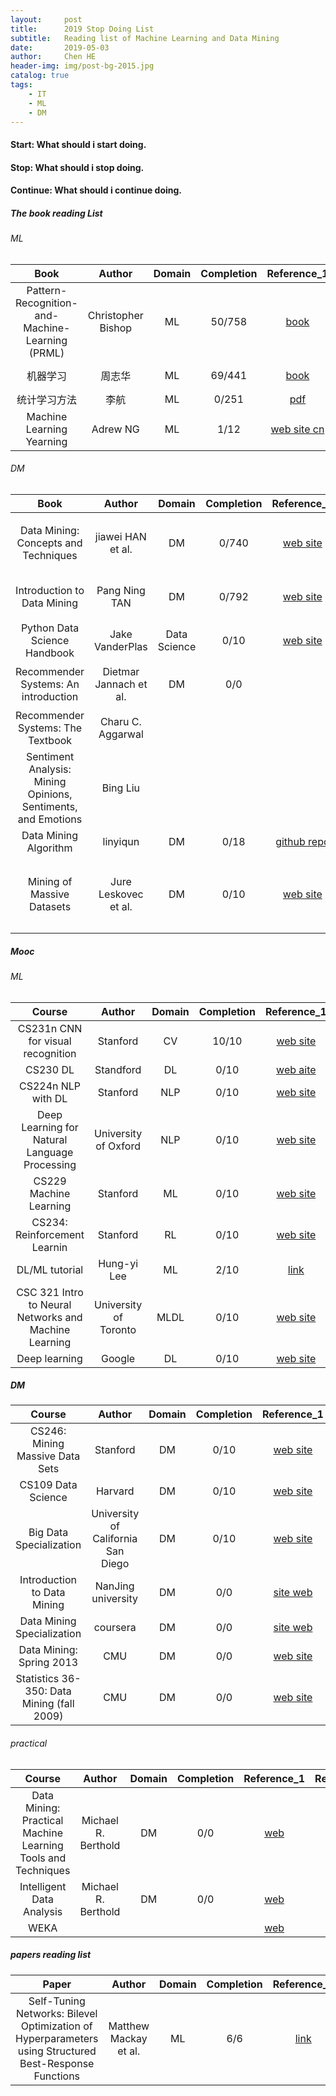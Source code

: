 ```yaml
---
layout:     post
title:      2019 Stop Doing List
subtitle:   Reading list of Machine Learning and Data Mining
date:       2019-05-03
author:     Chen HE
header-img: img/post-bg-2015.jpg
catalog: true
tags:
    - IT
    - ML
    - DM
---
```


#### Start: What should i start doing.

#### Stop: What should i stop doing.

#### Continue: What should i continue doing.

##### The book reading List 
###### ML

|Book|Author|Domain|Completion|Reference_1|Reference_2|Reference_3|
|:---:|:---:|:---:|:---:|:---:|:---:|:---:|
|Pattern-Recognition-and-Machine-Learning (PRML) |Christopher Bishop|ML|50/758|[book](https://www.microsoft.com/en-us/research/uploads/prod/2006/01/Bishop-Pattern-Recognition-and-Machine-Learning-2006.pdf)|[code Matlab](http://prml.github.io/)|[code Python](https://github.com/ctgk/PRML)|
|机器学习|周志华|ML|69/441|[book](http://cs.nju.edu.cn/zhouzh/zhouzh.files/publication/MLbook2016.htm)|[notes](https://github.com/Vay-keen/Machine-learning-learning-notes)|[pumpkin-book](https://github.com/datawhalechina/pumpkin-book)|
|统计学习方法|李航|ML|0/251|[pdf](http://www.dgt-factory.com/uploads/2018/07/0725/%E7%BB%9F%E8%AE%A1%E5%AD%A6%E4%B9%A0%E6%96%B9%E6%B3%95.pdf)|[github repo](https://github.com/fengdu78/lihang-code)|[github repo](https://github.com/WenDesi/lihang_book_algorithm)||
|Machine Learning Yearning|Adrew NG|ML|1/12|[web site cn](https://deeplearning-ai.github.io/machine-learning-yearning-cn/docs/home/)|[web site en](https://www.mlyearning.org/)|[github repo](https://github.com/deeplearning-ai/machine-learning-yearning-cn)|

###### DM

|Book|Author|Domain|Completion|Reference_1|Reference_2|Reference_3|Reference_4|
|:---:|:---:|:---:|:---:|:---:|:---:|:---:|:---:|
|Data Mining: Concepts and Techniques|jiawei HAN et al.|DM|0/740|[web site](https://hanj.cs.illinois.edu/bk3/bk3_slidesindex.htm)|[pdf](http://myweb.sabanciuniv.edu/rdehkharghani/files/2016/02/The-Morgan-Kaufmann-Series-in-Data-Management-Systems-Jiawei-Han-Micheline-Kamber-Jian-Pei-Data-Mining.-Concepts-and-Techniques-3rd-Edition-Morgan-Kaufmann-2011.pdf)|chinese version：数据挖掘：概念与技术|Primary to intermediate level|
|Introduction to Data Mining|Pang Ning TAN|DM|0/792|[web site](https://www-users.cs.umn.edu/~kumar001/dmbook/index.php)|[pdf](https://bitshifters0.files.wordpress.com/2015/03/introduction-to-data-mining-pang-ning.pdf)|chinese version：数据挖掘导论|Primary to intermediate level|
|Python Data Science Handbook|Jake VanderPlas|Data Science|0/10|[web site](http://shop.oreilly.com/product/0636920034919.do)|[github repo](https://github.com/jakevdp/PythonDataScienceHandbook)|||
|Recommender Systems: An introduction|Dietmar Jannach et al.|DM|0/0|||chinese version：推荐系统|Intermediate to advanced level|
|Recommender Systems: The Textbook|Charu C. Aggarwal||||||Intermediate to advanced level|
|Sentiment Analysis: Mining Opinions, Sentiments, and Emotions|Bing Liu|||||chinese version：情感分析：挖掘观点、情感和情绪|Intermediate to advanced level|
|Data Mining Algorithm|linyiqun|DM|0/18|[github repo](https://github.com/linyiqun/DataMiningAlgorithm)|||
|Mining of Massive Datasets|Jure Leskovec et al.|DM|0/10|[web site](http://www.mmds.org/)||chinese version: 大数据-互联网大规模数据挖掘与分布式处理||

##### Mooc
###### ML

|Course|Author|Domain|Completion|Reference_1|Reference_2|Reference_3|
|:---:|:---:|:---:|:---:|:---:|:---:|:---:|
|CS231n CNN for visual recognition|Stanford|CV|10/10|[web site](http://cs231n.stanford.edu/)|||
|CS230 DL|Standford|DL|0/10|[web aite](https://web.stanford.edu/class/cs230/)|||
|CS224n NLP with DL|Stanford|NLP|0/10|[web site](http://web.stanford.edu/class/cs224n/)|||
|Deep Learning for Natural Language Processing|University of Oxford|NLP|0/10|[web site](http://www.cs.ox.ac.uk/teaching/courses/2016-2017/dl/)|[github repo](https://github.com/oxford-cs-deepnlp-2017/lectures)||
|CS229 Machine Learning|Stanford|ML|0/10|[web site](http://cs229.stanford.edu/)|||
|CS234: Reinforcement Learnin|Stanford|RL|0/10|[web site](http://web.stanford.edu/class/cs234/index.html)|||
|DL/ML tutorial|Hung-yi Lee|ML|2/10|[link](http://speech.ee.ntu.edu.tw/~tlkagk/courses_ML16.html)|[youtube](https://www.youtube.com/channel/UC2ggjtuuWvxrHHHiaDH1dlQ)||
|CSC 321 Intro to Neural Networks and Machine Learning|University of Toronto|MLDL|0/10|[web site](http://www.cs.toronto.edu/~tijmen/csc321/)|[web site](http://www.cs.toronto.edu/~tijmen/csc321/)|[github repo](https://github.com/davifrossard/CSC321)|
|Deep learning|Google|DL|0/10|[web site](https://eu.udacity.com/course/deep-learning--ud730)|||

##### DM

|Course|Author|Domain|Completion|Reference_1|Reference_2|
|:---:|:---:|:---:|:---:|:---:|:---:|
|CS246: Mining Massive Data Sets|Stanford|DM|0/10|[web site](https://web.stanford.edu/class/cs246/index.html)||
|CS109 Data Science|Harvard|DM|0/10|[web site](http://cs109.github.io/2015/pages/videos.html)||
|Big Data Specialization|University of California San Diego|DM|0/10|[web site](https://www.coursera.org/specializations/big-data/)||
|Introduction to Data Mining|NanJing university|DM|0/0|[site web](http://cs.nju.edu.cn/zhouzh/zhouzh.files/course/dm.htm)||
|Data Mining Specialization|coursera|DM|0/0|[site web](https://www.coursera.org/specializations/datamining)||
|Data Mining: Spring 2013|CMU|DM|0/0|[web site](http://www.stat.cmu.edu/~ryantibs/datamining/)||
|Statistics 36-350: Data Mining (fall 2009)|CMU|DM|0/0|[web site](http://www.stat.cmu.edu/~cshalizi/350/)||

###### practical 

|Course|Author|Domain|Completion|Reference_1|Reference_2|
|:---:|:---:|:---:|:---:|:---:|:---:|
|Data Mining: Practical Machine Learning Tools and Techniques|Michael R. Berthold|DM|0/0|[web](https://www.cs.waikato.ac.nz/ml/weka/book.html)||
|Intelligent Data Analysis|Michael R. Berthold|DM|0/0|[web](https://www.springer.com/gp/book/9783540430605)||
|WEKA||||[web](https://www.ibm.com/developerworks/cn/opensource/os-weka1/index.html#artrelatedtopics)||

##### papers reading list

|Paper|Author|Domain|Completion|Reference_1| 
|:---:|:---:|:---:|:---:|:---:|
|Self-Tuning Networks: Bilevel Optimization of Hyperparameters using Structured Best-Response Functions|Matthew Mackay et al.|ML|6/6|[link](https://openreview.net/forum?id=r1eEG20qKQ)|
